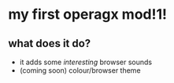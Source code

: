 # my first operagx mod!1!
## what does it do?
- it adds some *interesting* browser sounds
- (coming soon) colour/browser theme
